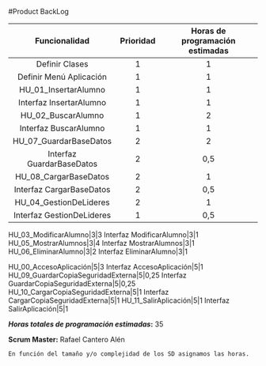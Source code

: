 #Product BackLog

Funcionalidad | Prioridad | Horas de programación estimadas
   :--:|:--:|:--:
Definir Clases|1|1
Definir Menú Aplicación|1|1
HU_01_InsertarAlumno|1|1
Interfaz InsertarAlumno|1|1
HU_02_BuscarAlumno|1|2
Interfaz BuscarAlumno|1|1
HU_07_GuardarBaseDatos|2|2
Interfaz GuardarBaseDatos|2|0,5
HU_08_CargarBaseDatos|2|1
Interfaz CargarBaseDatos|2|0,5
HU_04_GestionDeLideres|2|1
Interfaz GestionDeLideres|1|0,5


HU_03_ModificarAlumno|3|3
Interfaz ModificarAlumno|3|1
HU_05_MostrarAlumnos|3|4
Interfaz MostrarAlumnos|3|1
HU_06_EliminarAlumno|3|2
Interfaz EliminarAlumno|3|1


HU_00_AccesoAplicación|5|3
Interfaz AccesoAplicación|5|1
HU_09_GuardarCopiaSeguridadExterna|5|0,25
Interfaz GuardarCopiaSeguridadExterna|5|0,25
HU_10_CargarCopiaSeguridadExterna|5|1
Interfaz CargarCopiaSeguridadExterna|5|1
HU_11_SalirAplicación|5|1
Interfaz SalirAplicación|5|1

**_Horas totales de programación estimadas_:** 35

**Scrum Master:** Rafael Cantero Alén

	En función del tamaño y/o complejidad de los SD asignamos las horas.
